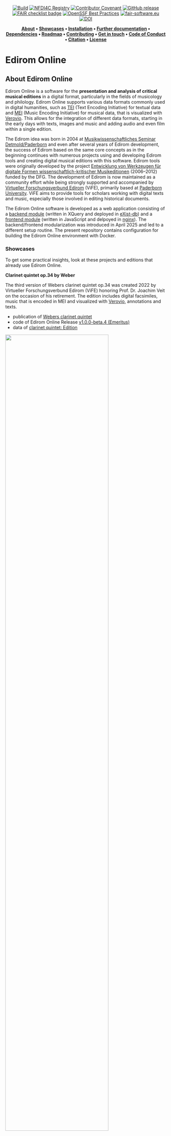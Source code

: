 <div align="center">

[![Build](https://github.com/Edirom/Edirom-Online/actions/workflows/pre-release.yml/badge.svg?branch=develop&event=push)](https://github.com/Edirom/Edirom-Online/actions/workflows/pre-release.yml) 
[![NFDI4C Registry](https://nfdi4culture.de/fileadmin/user_upload/registry/badges/nfdi4culturebadge.svg)](https://nfdi4culture.de/id/E3648) 
[![Contributor Covenant](https://img.shields.io/badge/Contributor%20Covenant-2.1-4baaaa.svg)](CODE_OF_CONDUCT.md)
[![GitHub release](https://img.shields.io/github/v/release/Edirom/Edirom-Online.svg)](https://github.com/Edirom/Edirom-Online/releases) 
[![FAIR checklist badge](https://fairsoftwarechecklist.net/badge.svg)](https://fairsoftwarechecklist.net/v0.2?f=31&a=32113&i=32300&r=133) 
[![OpenSSF Best Practices](https://bestpractices.coreinfrastructure.org/projects/9746/badge)](https://bestpractices.coreinfrastructure.org/projects//9746)
[![fair-software.eu](https://img.shields.io/badge/fair--software.eu-%E2%97%8F%20%20%E2%97%8F%20%20%E2%97%8F%20%20%E2%97%8F%20%20%E2%97%8F-green)](https://fair-software.eu)
[![DOI](https://zenodo.org/badge/DOI/10.5281/zenodo.5347861.svg)](https://doi.org/10.5281/zenodo.5347861)

</div>


<div align="center"> 
 
**[About](#about-edirom-online) • 
[Showcases](#showcases) •
[Installation](#installation) •
[Further documentation](#further-documentation) •
[Dependencies](#dependencies) • 
[Roadmap](#roadmap) • 
[Contributing](#contributing) • 
[Get in touch](#get-in-touch) • 
[Code of Conduct](#code-of-conduct) • 
[Citation](#citation) • 
[License](#license)**

</div>

# Edirom Online

## About Edirom Online

Edirom Online is a software for the **presentation and analysis of critical musical editions** in a digital format, particularly in the fields of musicology and philology. Edirom Online supports various data formats commonly used in digital humanities, such as [TEI] (Text Encoding Initiative) for textual data and [MEI] (Music Encoding Initiative) for musical data, that is visualized with [Verovio]. This allows for the integration of different data formats, starting in the early days with texts, images and music and adding audio and even film within a single edition.

The Edirom idea was born in 2004 at [Musikwissenschaftliches Seminar Detmold/Paderborn] and even after several years of Edirom development, the success of Edirom based on the same core concepts as in the beginning continues with numerous projects using and developing Edirom tools and creating digital musical editions with this software. Edirom tools were originally developed by the project [Entwicklung von Werkzeugen für digitale Formen wissenschaftlich-kritischer Musikeditionen] (2006–2012) funded by the DFG. The development of Edirom is now maintained as a community effort while being strongly supported and accompanied by [Virtueller Forschungsverbund Edirom] (ViFE), primarily based at [Paderborn University]. ViFE aims to provide tools for scholars working with digital texts and music, especially those involved in editing historical documents.

The Edirom Online software is developed as a web application consisting of a [backend module](https://github.com/Edirom/Edirom-Online-Backend.git) (written in XQuery and deployed in [eXist-db]) and a [frontend module](https://github.com/Edirom/Edirom-Online-Frontend.git) (written in JavaScript and delpoyed in [nginx]). The backend/frontend modularization was introduced in April 2025 and led to a different setup routine. The present repository contains configuration for building the Edirom Online environment with Docker.


### Showcases

To get some practical insights, look at these projects and editions that already use Edirom Online.

**Clarinet quintet op.34 by Weber**

The third version of Webers clarinet quintet op.34 was created 2022 by Virtueller Forschungsverbund Edirom (ViFE) honoring Prof. Dr. Joachim Veit on the occasion of his retirement. The edition includes digital facsimiles, music that is encoded in MEI and visualized with [Verovio], annotations and texts.
  * publication of [Webers clarinet quintet]
  * code of Edirom Online Release [v1.0.0-beta.4 (Emeritus)]
  * data of [clarinet quintet: Edition]
  
  <img src="./docs/images/EdiromOnline_WeberKlarinettenquintettOp34_2022.jpg" width="80%">

**Freischütz Digital**

The digital edition of Webers Freischütz was developed by the project "[Freischütz Digital] – Paradigmatische Umsetzung eines genuin digitalen Editionskonzepts" (BMBF, 2012–2015). Several demonstrators were developed and integrated into the Edirom Online, e.g. 'Dynamic Score Rendering' and 'Genetic Text Stages'.
  * publication of [Webers Freischütz]
  * code of [Freischütz: Edirom Online]

<img src="./docs/images/EdiromOnline_WeberFreischuetz_2015.jpg" width="80%">

**Bargheer: Fiedellieder plus**

"Carl Louis Bargheer: Fiedellieder plus - Eine digitale Edition" was created 2013 as a students project at Musikwissenschaftliches Seminar Detmold/Paderborn with an early version of Edirom Online.
  * publication of [Bargheers Fiedellieder]
  * code of [Bargheer: Edirom Online]
  * data of [Bargheer: Edition]

  <img src="./docs/images/EdiromOnline_BargheerFiedellieder_2013.jpg" width="80%">
 

### Installation

Prerequisites: [Docker Desktop](https://www.docker.com/products/docker-desktop/) has to be installed.

#### Fast-lane installation

To start the Edirom Online with the EditionExample, create and navigate to a new directory on your computer, and enter the following in the command line. After a while the Edirom will be available at http://localhost:8089
```bash
git clone https://github.com/Edirom/Edirom-Online.git . && export EDITION_XAR=https://github.com/Edirom/EditionExample/releases/download/v0.1.1/EditionExample-0.1.1.xar && docker compose up
```

#### Step-by-step installation

**Step 1**: Clone the Git repository.

On your computer create and navigate to a new directory for the Edirom Online. 
Then open the command line of your computer (also known as Shell, PowerShell, Terminal) and clone the Edirom Online Git repository to your machine with:

```bash
git clone https://github.com/Edirom/Edirom-Online.git .
```

**Step 2 (optional)**: Specify the Edirom Online version (for developers).

By default the docker-compose.yml configuration fetches the backend from https://github.com/Edirom/Edirom-Online-Backend.git (*current release, e.g. v1.0.1*) and the frontend from https://github.com/Edirom/Edirom-Online-Frontend.git (*current release, e.g. v1.0.1*). 
You can change this by setting variables before starting the docker compose in the command line, e.g.

```bash
export BE_REPO=https://github.com/YOUR-FORK-OF/Edirom-Online-Backend.git
export BE_BRANCH=cool-feature-branch
export FE_REPO=https://github.com/YOUR-FORK-OF/Edirom-Online-Frontend.git
export FE_BRANCH=awesome-feature-branch
```

If you have set a variable you can also unset it again (to fall back to the defaults):

```bash
unset BE_REPO
```

You can also check the current docker compose configuration, and see the effect of the currently set environment variables, via:

```bash
docker compose config
```


**Step 3 (optional)**: Specify an edition.

Option (a): By setting the environment variable **EDITION_XAR** you can provide a URL of a downloadable xar package (here the EditionExample:).

```bash
export EDITION_XAR=https://github.com/Edirom/EditionExample/releases/download/v0.1.1/EditionExample-0.1.1.xar
```

You can get links to edition xar packages for instance from the [sample edition releases](https://github.com/Edirom/EditionExample/releases) (copy link to xar file listed under "Assets") or releases of the [Klarinettenquintett op. 34 WeV P.11](https://git.uni-paderborn.de/wega/klarinettenquintett-edirom/-/releases) (copy link to xar file at the bottom of the box). 

Option (b): By copying one or more edition xar packages to the directory **/backend/autodeploy** inside the directory of the cloned repository (from Step 1) you can also pass editions into the Edirom Online. You can for instance download xar packages from the release page listed in Option (a). 

If you want to you can also dive into the process of [building sample data] yourself, but at this step providing the public location or a copy of a xar file is enough.

**Step 4 (optional)**: Set ports.

The default configuration of Edirom Online starts the backend service on port 8080 and the frontend service on port 8089 of your machine. If you want to make these service run on other ports you can specify these by setting the corresponding environment variables:

```bash
# set the backend port
export BE_PORT=8081

# set the frontend port
export FE_PORT=8090
```

**Step 5**: Start Edirom Online.

The Edirom Online is started via entering the following command in the command line:

```bash
docker compose up
```

Alternatively start in detached mode (running in background so that the terminal is writable after startup) by using the flag "-d" after the above command. 

> [!NOTE]
> If you want to change the setup, e.g., switching to another branch of Edirom Online Frontend or Edirom Online Backend or provide another edition XAR, the service has to be **rebuilt**.

So if you changed the setup or you want to fetch the latest versions of the Edirom Online Backend and Frontend after you have built it already use the following commands (NOTE: you can copy/paste all lines, including the last line break completely into the terminal)

```bash
docker compose down --volumes --remove-orphans && /
docker compose build --no-cache && /
docker compose up && /
 
```

After the environment has been setup (which may take several minutes) the Edirom Online is available at:

[http://localhost:8089/](http://localhost:8089/)

**Step 5**: Stop Edirom Online.

You can stop the environment by hitting Ctrl+C in the command line in which the Docker process is running. If you have used the detached mode, you can stop the environment by typing `docker compose down`.


### Further Documentation

Some useful information regarding documentation is captured in the [docs] folder of this repo. It contains:
* [Customize] Edirom Online and content
* [Release Workflow] for the Edirom Online
* [Manual setup] on a local machine
* [Data creation workflow] for the Edirom Online


## Dependencies

Edirom Online depends heavily on the JavaScript framework [Ext JS] which is included in parts in our code base. We use Ext JS 4.2.1 in the GPL version. Edirom Online also includes the [Raphaël] javascript library (MIT License) and the [ACE] editor (BSD license).

For running the tests provided in the [ANT build file] we rely on `xmllint` 
and `SaxonHE`. 
On a Debian based Linux system these can be installed with `apt-get install 
libsaxonhe-java libxml2-utils`. 
If SaxonHE is not available from your classpath by default you might need to 
explicitly point ANT at it by providing the `-lib` parameter, e.g. `ant -lib 
/usr/share/java/ run-all-tests`. 


## Roadmap

Until today Edirom Online and its features were developed as one application with strong dependencies on the JavaScript framework [Ext JS] (current version Ext JS 4.2.1) like mentioned above. Frontend and backend are currently living in this one application. Regarding to Edirom Online's release plans ExtJS is planned to be updated in the near future until ExtJS 7.0.0.
With the help and under the guidance of the project "[Edirom Online Reloaded]" (funded by the DFG, 2024–2026) Edirom will exprerience some major updates and improvements to achieve sustainability of the software, e.g features and functionalites will be modularized as [edirom web components] and also a separation of frontend and backend and a crucial reduction of dependencies especially regarding frameworks is envisaged. In addition [ZenMEM] will continue to support and coordinate the sustainable development of the Edirom Online software.
See the [Edirom Online milestones] for more details.


## Contributing

After all this information, you decided to contribute to Edirom Online, that is awesome! We prepared a [CONTRIBUTING] file to help start your Edirom-Aventure now.

If you encounter a security issue in the code, please see the [Security Policy](.github/SECURITY.md) for further guidance.


## Get in touch

Even if you are not ready (yet) to contribute to this wonderful project, maybe instead you just have a question or want to get to know the people involved in the project a little better, here are some ideas for you: 
* The [Edirom mailing list] provides the option of self-subscription, we send invitations to the community meetings via this list and we have Edirom related discussions on this list
* In the [wiki] you can find information and meeting minutes of the edirom community meetings which are regularly on the first Wednesday of the month
* In [GitHub Discussions] you can start a discussion about any Edirom Online related topic

## Code of Conduct

Please note that this project is released with a [Contributor Code of Conduct]. By participating in this project you agree to abide by its terms.

## Citation

Please cite the software/repository using the information provided under "Cite this repository" on the right hand side. The APA and BIBTeX citations are fed by information from the CITATION.cff file in this repository which you can also use as a source.
If you intend to cite unreleased branches or commits please use the commit hash in the citation. 

## License

Edirom Online is released to the public under the terms of the [GNU GPL v.3] open source license.

[Musikwissenschaftliches Seminar Detmold/Paderborn]: https://www.muwi-detmold-paderborn.de/
[TEI]: https://tei-c.org/
[MEI]: https://music-encoding.org/
[Virtueller Forschungsverbund Edirom]: https://github.com/Edirom 
[Paderborn University]: https://www.uni-paderborn.de/en/
[Entwicklung von Werkzeugen für digitale Formen wissenschaftlich-kritischer Musikeditionen]: https://edirom.de/edirom-projekt/
[Webers clarinet quintet]: https://klarinettenquintett.weber-gesamtausgabe.de/
[v1.0.0-beta.4 (Emeritus)]: https://github.com/Edirom/Edirom-Online/releases/tag/v1.0.0-beta.4
[clarinet quintet: Edition]: https://git.uni-paderborn.de/wega/klarinettenquintett-edirom
[Freischütz digital]: https://freischuetz-digital.de/
[Webers Freischütz]: https://edition.freischuetz-digital.de/
[Freischütz: Edirom Online]: https://github.com/Freischuetz-Digital/Edirom-Online
[Bargheers Fiedellieder]: https://bargheer.edirom.de/index.html
[Bargheer: Edirom Online]: https://github.com/Edirom/Bargheer-EdiromOnline
[Bargheer: Edition]: https://github.com/Edirom/Bargheer-Edition
[eXist-db]: https://exist-db.org/
[nginx]: https://nginx.org/
[Verovio]: https://www.verovio.org/index.xhtml
[docs]: /docs
[Customize]: docs/customize.md
[Release Workflow]: docs/release-workflow.md
[Manual setup]: docs/setup.md
[Data creation workflow]: docs/data-creation-workflow.md
[Ext JS]: https://www.sencha.com/products/extjs
[Raphaël]: http://raphaeljs.com 
[ACE]: http://ace.ajax.org
[edirom web components]: https://github.com/Edirom/edirom-web-components-demonstrator
[Edirom Online Reloaded]: https://www.uni-paderborn.de/projekt/1332
[Edirom Online milestones]: https://github.com/Edirom/Edirom-Online/milestones
[ZenMEM]: https://www.uni-paderborn.de/zenmem
[CONTRIBUTING]: CONTRIBUTING.md
[Docker]: https://docs.docker.com/
[Docker Compose]: https://docs.docker.com/compose/
[building sample data]: https://github.com/Edirom/Edirom-Online/blob/develop/docs/setup.md#build-data-package
[Edirom mailing list]: https://lists.uni-paderborn.de/mailman/listinfo/edirom-l
[wiki]: https://github.com/Edirom/Edirom-Online/wiki
[GitHub Discussions]: https://github.com/Edirom/Edirom-Online/discussions
[Contributor Code of Conduct]: CODE_OF_CONDUCT.md
[GNU GPL v.3]: http://www.gnu.org/copyleft/gpl.html
[ANT build file]: https://github.com/Edirom/Edirom-Online/blob/develop/build.xml

<!--
# EdiromOnline/app

This folder contains the javascript files for the application.

# EdiromOnline/resources

This folder contains static resources (typically an `"images"` folder as well).

# EdiromOnline/overrides

This folder contains override classes. All overrides in this folder will be 
automatically included in application builds if the target class of the override
is loaded.

# EdiromOnline/sass/etc

This folder contains misc. support code for sass builds (global functions, 
mixins, etc.)

# EdiromOnline/sass/src

This folder contains sass files defining css rules corresponding to classes
included in the application's javascript code build.  By default, files in this 
folder are mapped to the application's root namespace, 'EdiromOnline'. The
namespace to which files in this directory are matched is controlled by the
app.sass.namespace property in EdiromOnline/.sencha/app/sencha.cfg. 

# EdiromOnline/sass/var

This folder contains sass files defining sass variables corresponding to classes
included in the application's javascript code build.  By default, files in this 
folder are mapped to the application's root namespace, 'EdiromOnline'. The
namespace to which files in this directory are matched is controlled by the
app.sass.namespace property in EdiromOnline/.sencha/app/sencha.cfg. 
-->
